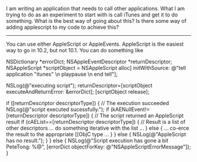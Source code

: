 I am writing an application that needs to call other applications. What I am trying to do as an experiment to start with is call iTunes and get it to do something. What is the best way of going about this? Is there some way of adding applescript to my code to achieve this?

----

You can use either AppleScript or AppleEvents. AppleScript is the easiest way to go in 10.2, but not 10.1. You can do something like

    
 NSDictionary		*errorDict;
 NSAppleEventDescriptor 	*returnDescriptor;
 NSAppleScript 		*scriptObject = NSAppleScript alloc] initWithSource:
                                          @"tell application \"itunes\" \n playpause \n end tell"];
 
 NSLog(@"executing script");   returnDescriptor=[scriptObject executeAndReturnError: &errorDict];
 [scriptObject release];
 
 if ([returnDescriptor descriptorType]) {
   //	The execution succeeded
   NSLog(@"script executed sucessfully.");
   if (kAENullEvent!=[returnDescriptor descriptorType]) {
     //	The script returned an AppleScript result
     if (cAEList==[returnDescriptor descriptorType]) {
       //	Result is a list of other descriptors
       ...
       do something iterative with the list
 		...
         } else {
           ...
           co-erce the result to the appropriate [[ObjC type
           ...
         }
   } else {
     NSLog(@"AppleScript has no result.");
   }
 } else {
   NSLog(@"Script execution has gone a bit PeteTong: %@", [errorDict objectForKey: @"NSAppleScriptErrorMessage"]);
 }

